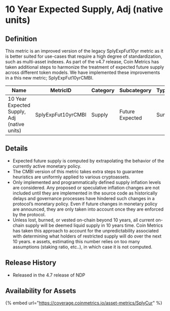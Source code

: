 # 10 Year Expected Supply, Adj (native units)

## Definition

This metric is an improved version of the legacy SplyExpFut10yr metric as it is better suited for use-cases that require a high degree of standardization, such as multi-asset indexes. As part of the v4.7 release, Coin Metrics has taken additional steps to harmonize the treatment of expected future supply across different token models. We have implemented these improvements in a this new metric; SplyExpFut10yrCMBI.

| Name                                        | MetricID           | Category | Subcategory     | Type | Unit         | Interval |
| ------------------------------------------- | ------------------ | -------- | --------------- | ---- | ------------ | -------- |
| 10 Year Expected Supply, Adj (native units) | SplyExpFut10yrCMBI | Supply   | Future Expected | Sum  | Native units | 10 years |

## Details

* Expected future supply is computed by extrapolating the behavior of the currently active monetary policy.
* The CMBI version of this metric takes extra steps to guarantee heuristics are uniformly applied to various cryptoassets.
* Only implemented and programmatically defined supply inflation levels are considered. Any proposed or speculative inflation changes are not included until they are implemented in the source code as historically delays and governance processes have hindered such changes in a protocol’s monetary policy. Even if future changes in monetary policy are announced, they are only taken into account once they are enforced by the protocol.
* Unless lost, burned, or vested on-chain beyond 10 years, all current on-chain supply will be deemed liquid supply in 10 years time. Coin Metrics has taken this approach to account for the unpredictability associated with determining what holders of restricted supply will do over the next 10 years. e assets, estimating this number relies on too many assumptions (staking ratio, etc..), in which case it is not computed.

## Release History

* Released in the 4.7 release of NDP

## Availability for Assets

{% embed url="https://coverage.coinmetrics.io/asset-metrics/SplyCur" %}
